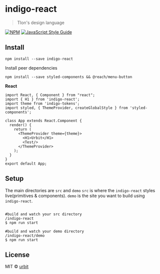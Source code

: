 # indigo-react

> Tlon&#x27;s design language

[![NPM](https://img.shields.io/npm/v/indigo-react.svg)](https://www.npmjs.com/package/indigo-react) [![JavaScript Style Guide](https://img.shields.io/badge/code_style-standard-brightgreen.svg)](https://standardjs.com)



## Install

```
npm install --save indigo-react
```

Install peer dependencies

```
npm install --save styled-components && @reach/menu-button
```

**React**



```
import React, { Component } from "react";
import { H1 } from 'indigo-react';
import theme from 'indigo-tokens';
import styled, { ThemeProvider, createGlobalStyle } from 'styled-components';

class App extends React.Component {
  render() {
    return (
      <ThemeProvider theme={theme}>
        <H1>Urbit</H1>
        <Test/>
      </ThemeProvider>
    );
  }
}
export default App;
```

## Setup
The main directories are `src` and `demo`
`src` is where the ```indigo-react``` styles live(primitives & components).
`demo` is the site you want to build using `indigo-react`.
````

#build and watch your src directory
/indigo-react
$ npm run start

#build and watch your demo directory
/indigo-react/demo
$ npm run start
````

## License

MIT © [urbit](https://github.com/urbit)
